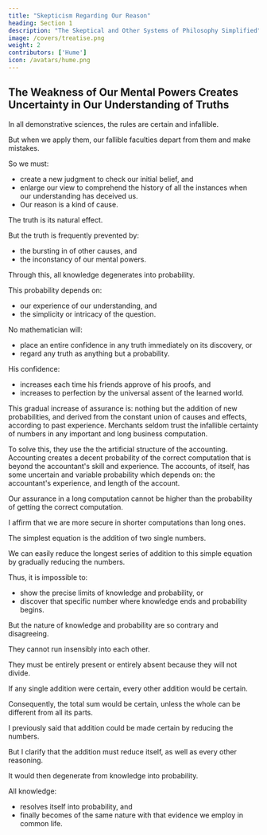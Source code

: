 ```yaml
---
title: "Skepticism Regarding Our Reason"
heading: Section 1
description: "The Skeptical and Other Systems of Philosophy Simplified"
image: /covers/treatise.png
weight: 2
contributors: ['Hume']
icon: /avatars/hume.png
---
```




## The Weakness of Our Mental Powers Creates Uncertainty in Our Understanding of Truths

In all demonstrative sciences, the rules are certain and infallible.

But when we apply them, our fallible faculties depart from them and make mistakes.

So we must:
- create a new judgment to check our initial belief, and
- enlarge our view to comprehend the history of all the instances when our understanding has deceived us.
- Our reason is a kind of cause.

The truth is its natural effect.

But the truth is frequently prevented by:
- the bursting in of other causes, and
- the inconstancy of our mental powers.

Through this, all knowledge degenerates into probability.

This probability depends on:
- our experience of our understanding, and
- the simplicity or intricacy of the question.

No mathematician will:
- place an entire confidence in any truth immediately on its discovery, or
- regard any truth as anything but a probability.

His confidence:
- increases each time his friends approve of his proofs, and
- increases to perfection by the universal assent of the learned world.

This gradual increase of assurance is:
nothing but the addition of new probabilities, and
derived from the constant union of causes and effects, according to past experience.
Merchants seldom trust the infallible certainty of numbers in any important and long business computation.

To solve this, they use the the artificial structure of the accounting.
Accounting creates a decent probability of the correct computation that is beyond the accountant's skill and experience.
The accounts, of itself, has some uncertain and variable probability which depends on:
the accountant's experience, and
length of the account.

Our assurance in a long computation cannot be higher than the probability of getting the correct computation.

I affirm that we are more secure in shorter computations than long ones.

The simplest equation is the addition of two single numbers.

We can easily reduce the longest series of addition to this simple equation by gradually reducing the numbers.

Thus, it is impossible to:
- show the precise limits of knowledge and probability, or
- discover that specific number where knowledge ends and probability begins.

But the nature of knowledge and probability are so contrary and disagreeing.

They cannot run insensibly into each other.

They must be entirely present or entirely absent because they will not divide.

If any single addition were certain, every other addition would be certain.

Consequently, the total sum would be certain, unless the whole can be different from all its parts.

I previously said that addition could be made certain by reducing the numbers.

But I clarify that the addition must reduce itself, as well as every other reasoning.

It would then degenerate from knowledge into probability.

All knowledge:
- resolves itself into probability, and
- finally becomes of the same nature with that evidence we employ in common life.



